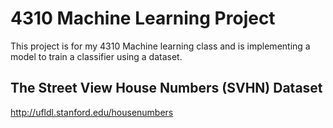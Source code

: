 # 4310 Machine Learning Project

This project is for my 4310 Machine learning class and is implementing a model to train a classifier using a dataset.


## The Street View House Numbers (SVHN) Dataset
http://ufldl.stanford.edu/housenumbers

